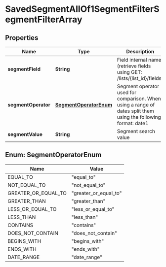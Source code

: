 

# SavedSegmentAllOf1SegmentFilterSegmentFilterArray


## Properties

| Name | Type | Description | Notes |
|------------ | ------------- | ------------- | -------------|
|**segmentField** | **String** | Field internal name (retrieve fields using GET: /lists/{list_id}/fields) |  [optional] |
|**segmentOperator** | [**SegmentOperatorEnum**](#SegmentOperatorEnum) | Segment operator used for comparison. When using a range of dates split them                                             using the following format: date1||date2 |  [optional] |
|**segmentValue** | **String** | Segment search value |  [optional] |



## Enum: SegmentOperatorEnum

| Name | Value |
|---- | -----|
| EQUAL_TO | &quot;equal_to&quot; |
| NOT_EQUAL_TO | &quot;not_equal_to&quot; |
| GREATER_OR_EQUAL_TO | &quot;greater_or_equal_to&quot; |
| GREATER_THAN | &quot;greater_than&quot; |
| LESS_OR_EQUAL_TO | &quot;less_or_equal_to&quot; |
| LESS_THAN | &quot;less_than&quot; |
| CONTAINS | &quot;contains&quot; |
| DOES_NOT_CONTAIN | &quot;does_not_contain&quot; |
| BEGINS_WITH | &quot;begins_with&quot; |
| ENDS_WITH | &quot;ends_with&quot; |
| DATE_RANGE | &quot;date_range&quot; |



